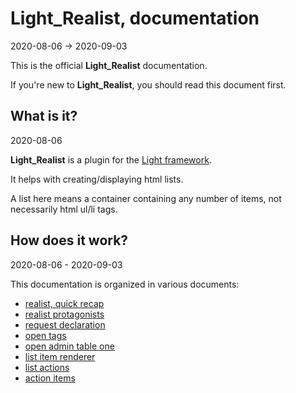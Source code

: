 Light_Realist, documentation
=============
2020-08-06 -> 2020-09-03



This is the official **Light_Realist** documentation.

If you're new to **Light_Realist**, you should read this document first.




What is it?
----------
2020-08-06


**Light_Realist** is a plugin for the [Light framework](https://github.com/lingtalfi/Light).

It helps with creating/displaying html lists.

A list here means a container containing any number of items, not necessarily html ul/li tags.



How does it work?
----------
2020-08-06 - 2020-09-03





This documentation is organized in various documents:



- [realist, quick recap](https://github.com/lingtalfi/Light_Realist/blob/master/doc/pages/2020/realist.md)
- [realist protagonists](https://github.com/lingtalfi/Light_Realist/blob/master/doc/pages/2020/realist-protagonists.md)
- [request declaration](https://github.com/lingtalfi/Light_Realist/blob/master/doc/pages/2020/request-declaration.md)
- [open tags](https://github.com/lingtalfi/Light_Realist/blob/master/doc/pages/2020/open-tags.md)
- [open admin table one](https://github.com/lingtalfi/Light_Realist/blob/master/doc/pages/2020/open-admin-table-one.md)
- [list item renderer](https://github.com/lingtalfi/Light_Realist/blob/master/doc/pages/2020/list-item-renderer.md)
- [list actions](https://github.com/lingtalfi/Light_Realist/blob/master/doc/pages/2020/list-actions.md)
- [action items](https://github.com/lingtalfi/Light_Realist/blob/master/doc/pages/2020/action-items.md)

